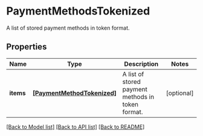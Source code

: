 # PaymentMethodsTokenized

A list of stored payment methods in token format.

## Properties
Name | Type | Description | Notes
------------ | ------------- | ------------- | -------------
**items** | [**[PaymentMethodTokenized]**](PaymentMethodTokenized.md) | A list of stored payment methods in token format. | [optional] 

[[Back to Model list]](../README.md#documentation-for-models) [[Back to API list]](../README.md#documentation-for-api-endpoints) [[Back to README]](../README.md)


